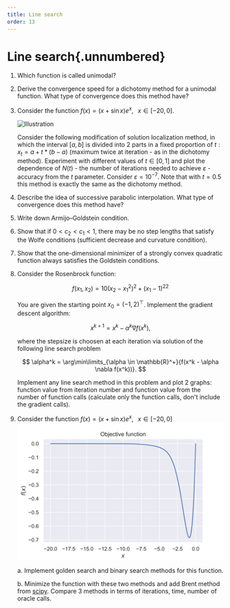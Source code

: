 ```yaml
---
title: Line search
order: 13
---
```


# Line search{.unnumbered}

1. Which function is called unimodal?
1. Derive the convergence speed for a dichotomy method for a unimodal function. What type of convergence does this method have?
1. Consider the function $f(x) = (x + \sin x) e^x, \;\;\; x \in [-20, 0]$. 
    
    ![Illustration](Unimodal.svg)

    Consider the following modification of solution localization method, in which the interval $[a,b]$ is divided into $2$ parts in a fixed proportion of $t: x_t = a + t*(b-a)$ (maximum twice at iteration - as in the dichotomy method). Experiment with different values of $t \in [0,1]$ and plot the dependence of $N (t)$ - the number of iterations needed to achieve $\varepsilon$ - accuracy from the $t$ parameter. Consider $\varepsilon = 10^{-7}$. Note that with $t = 0.5$ this method is exactly the same as the dichotomy method.
1. Describe the idea of successive parabolic interpolation. What type of convergence does this method have?
1. Write down Armijo–Goldstein condition. 
1. Show that if $0 < c_2 < c_1 < 1$, there may be no step lengths that satisfy the Wolfe conditions (sufficient decrease and curvature condition).
1. Show that the one-dimensional minimizer of a strongly convex quadratic function
always satisfies the Goldstein conditions.
1. Consider the Rosenbrock function: 
    
    $$
    f(x_1, x_2) =  10(x_2 − x_1^2)^2 + (x_1 − 1)^22
    $$
    
    You are given the starting point $x_0 = (-1, 2)^\top$. Implement the gradient descent algorithm:
    
    $$
    x^{k+1} = x^k - \alpha^k \nabla f(x^k),
    $$
    
    where the stepsize is choosen at each iteration via solution of the following line search problem
    
    $$
    \alpha^k = \arg\min\limits_{\alpha \in \mathbb{R}^+}{f(x^k - \alpha \nabla f(x^k))}.
    $$
    
    Implement any line search method in this problem and plot 2 graphs: function value from iteration number and function value from the number of function calls (calculate only the function calls, don't include the gradient calls).
1. Consider the function $f(x) = (x + \sin x) e^x, \;\;\; x \in [-20, 0]$ 
    ![Illustration](https://raw.githubusercontent.com/MerkulovDaniil/optim/master/docs/exercises/Unimodal.svg)

    a. Implement golden search and binary search methods for this function.

    b. Minimize the function with these two methods and add Brent method from [scipy](https://docs.scipy.org/doc/scipy/reference/generated/scipy.optimize.brent.html). Compare 3 methods in terms of iterations, time, number of oracle calls.

